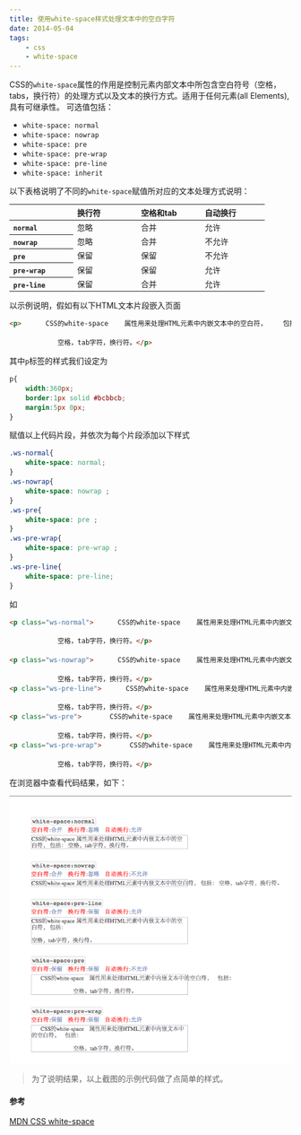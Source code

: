 ```yaml
---
title: 使用white-space样式处理文本中的空白字符
date: 2014-05-04
tags:
    - css
    - white-space
---
```



CSS的`white-space`属性的作用是控制元素内部文本中所包含空白符号（空格，tabs，换行符）的处理方式以及文本的换行方式。适用于任何元素(all Elements),具有可继承性。
可选值包括：

+ `white-space: normal`
+ `white-space: nowrap`
+ `white-space: pre`
+ `white-space: pre-wrap`
+ `white-space: pre-line`
+ `white-space: inherit`

以下表格说明了不同的`white-space`赋值所对应的文本处理方式说明：

<table style="text-align:left">
 <thead>
  <tr>
   <th style="width:100px">&nbsp;</th>
   <th style="width:100px">换行符</th>
   <th style="width:100px">空格和tab</th>
   <th style="width:100px">自动换行</th>
  </tr>
 </thead>
 <tbody>
  <tr>
   <th><code>normal</code></th>
   <td>忽略</td>
   <td>合并</td>
   <td>允许</td>
  </tr>
  <tr>
   <th><code>nowrap</code></th>
   <td>忽略</td>
   <td>合并</td>
   <td>不允许</td>
  </tr>
  <tr>
   <th><code>pre</code></th>
   <td>保留</td>
   <td>保留</td>
   <td>不允许</td>
  </tr>
  <tr>
   <th><code>pre-wrap</code></th>
   <td>保留</td>
   <td>保留</td>
   <td>允许</td>
  </tr>
  <tr>
   <th><code>pre-line</code></th>
   <td>保留</td>
   <td>合并</td>
   <td>允许</td>
  </tr>
 </tbody>
</table>

以示例说明，假如有以下HTML文本片段嵌入页面
```html
<p>      CSS的white-space    属性用来处理HTML元素中内嵌文本中的空白符，    包括：

            空格，tab字符，换行符。</p>
```
其中`p`标签的样式我们设定为
```css
p{
    width:360px;
    border:1px solid #bcbbcb;
    margin:5px 0px;
}
```
赋值以上代码片段，并依次为每个片段添加以下样式
```css
.ws-normal{
    white-space: normal;
}
.ws-nowrap{
    white-space: nowrap ;
}
.ws-pre{
    white-space: pre ;
}
.ws-pre-wrap{
    white-space: pre-wrap ;
}
.ws-pre-line{
    white-space: pre-line;
}
```
如
```html
<p class="ws-normal">      CSS的white-space    属性用来处理HTML元素中内嵌文本中的空白符，    包括：

            空格，tab字符，换行符。</p>

<p class="ws-nowrap">      CSS的white-space    属性用来处理HTML元素中内嵌文本中的空白符，    包括：

            空格，tab字符，换行符。</p>
<p class="ws-pre-line">      CSS的white-space    属性用来处理HTML元素中内嵌文本中的空白符，    包括：

            空格，tab字符，换行符。</p>
<p class="ws-pre">       CSS的white-space    属性用来处理HTML元素中内嵌文本中的空白符，    包括：

            空格，tab字符，换行符。</p>
<p class="ws-pre-wrap">       CSS的white-space    属性用来处理HTML元素中内嵌文本中的空白符，    包括：

            空格，tab字符，换行符。</p>
```
在浏览器中查看代码结果，如下：

![image](/img/2014-05-04-d1.png )


>为了说明结果，以上截图的示例代码做了点简单的样式。

#### 参考
[MDN CSS white-space](https://developer.mozilla.org/en-US/docs/Web/CSS/white-space)
